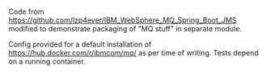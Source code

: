 Code from https://github.com/lzp4ever/IBM_WebSphere_MQ_Spring_Boot_JMS modified to demonstrate packaging of "MQ stuff" in separate module.
 
Config provided for a default installation of https://hub.docker.com/r/ibmcom/mq/ as per time of writing. Tests depend on a running container.